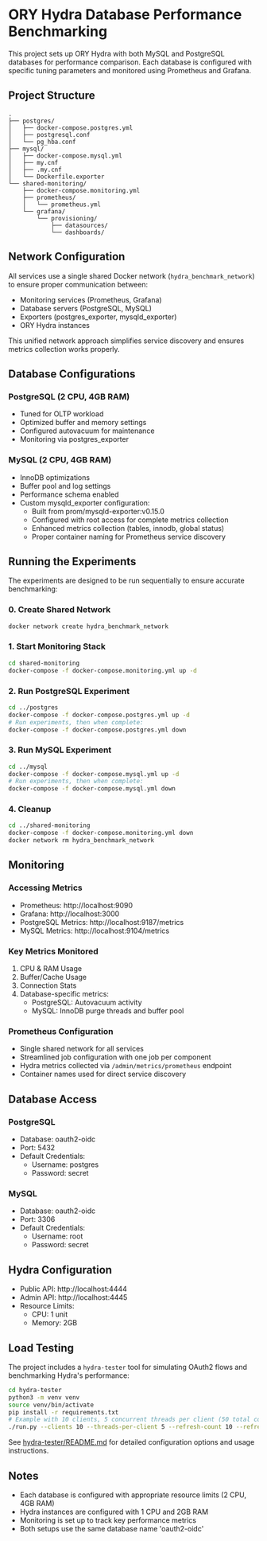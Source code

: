 # ORY Hydra Database Performance Benchmarking

This project sets up ORY Hydra with both MySQL and PostgreSQL databases for performance comparison. Each database is configured with specific tuning parameters and monitored using Prometheus and Grafana.

## Project Structure

```
.
├── postgres/
│   ├── docker-compose.postgres.yml
│   ├── postgresql.conf
│   └── pg_hba.conf
├── mysql/
│   ├── docker-compose.mysql.yml
│   ├── my.cnf
│   ├── .my.cnf
│   └── Dockerfile.exporter
└── shared-monitoring/
    ├── docker-compose.monitoring.yml
    ├── prometheus/
    │   └── prometheus.yml
    └── grafana/
        └── provisioning/
            ├── datasources/
            └── dashboards/
```

## Network Configuration

All services use a single shared Docker network (`hydra_benchmark_network`) to ensure proper communication between:
- Monitoring services (Prometheus, Grafana)
- Database servers (PostgreSQL, MySQL)
- Exporters (postgres_exporter, mysqld_exporter)
- ORY Hydra instances

This unified network approach simplifies service discovery and ensures metrics collection works properly.

## Database Configurations

### PostgreSQL (2 CPU, 4GB RAM)
- Tuned for OLTP workload
- Optimized buffer and memory settings
- Configured autovacuum for maintenance
- Monitoring via postgres_exporter

### MySQL (2 CPU, 4GB RAM)
- InnoDB optimizations
- Buffer pool and log settings
- Performance schema enabled
- Custom mysqld_exporter configuration:
  - Built from prom/mysqld-exporter:v0.15.0
  - Configured with root access for complete metrics collection
  - Enhanced metrics collection (tables, innodb, global status)
  - Proper container naming for Prometheus service discovery

## Running the Experiments

The experiments are designed to be run sequentially to ensure accurate benchmarking:

### 0. Create Shared Network
```bash
docker network create hydra_benchmark_network
```

### 1. Start Monitoring Stack
```bash
cd shared-monitoring
docker-compose -f docker-compose.monitoring.yml up -d
```

### 2. Run PostgreSQL Experiment
```bash
cd ../postgres
docker-compose -f docker-compose.postgres.yml up -d
# Run experiments, then when complete:
docker-compose -f docker-compose.postgres.yml down
```

### 3. Run MySQL Experiment
```bash
cd ../mysql
docker-compose -f docker-compose.mysql.yml up -d
# Run experiments, then when complete:
docker-compose -f docker-compose.mysql.yml down
```

### 4. Cleanup
```bash
cd ../shared-monitoring
docker-compose -f docker-compose.monitoring.yml down
docker network rm hydra_benchmark_network
```

## Monitoring

### Accessing Metrics
- Prometheus: http://localhost:9090
- Grafana: http://localhost:3000
- PostgreSQL Metrics: http://localhost:9187/metrics
- MySQL Metrics: http://localhost:9104/metrics

### Key Metrics Monitored
1. CPU & RAM Usage
2. Buffer/Cache Usage
3. Connection Stats
4. Database-specific metrics:
   - PostgreSQL: Autovacuum activity
   - MySQL: InnoDB purge threads and buffer pool

### Prometheus Configuration
- Single shared network for all services
- Streamlined job configuration with one job per component
- Hydra metrics collected via `/admin/metrics/prometheus` endpoint
- Container names used for direct service discovery

## Database Access

### PostgreSQL
- Database: oauth2-oidc
- Port: 5432
- Default Credentials:
  - Username: postgres
  - Password: secret

### MySQL
- Database: oauth2-oidc
- Port: 3306
- Default Credentials:
  - Username: root
  - Password: secret

## Hydra Configuration
- Public API: http://localhost:4444
- Admin API: http://localhost:4445
- Resource Limits:
  - CPU: 1 unit
  - Memory: 2GB

## Load Testing

The project includes a `hydra-tester` tool for simulating OAuth2 flows and benchmarking Hydra's performance:

```bash
cd hydra-tester
python3 -m venv venv
source venv/bin/activate
pip install -r requirements.txt
# Example with 10 clients, 5 concurrent threads per client (50 total concurrent flows)
./run.py --clients 10 --threads-per-client 5 --refresh-count 10 --refresh-interval 60 --verbose
```

See [hydra-tester/README.md](hydra-tester/README.md) for detailed configuration options and usage instructions.

## Notes
- Each database is configured with appropriate resource limits (2 CPU, 4GB RAM)
- Hydra instances are configured with 1 CPU and 2GB RAM
- Monitoring is set up to track key performance metrics
- Both setups use the same database name 'oauth2-oidc'
